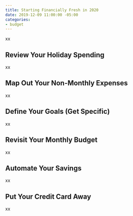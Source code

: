 ```yaml
---
title: Starting Financially Fresh in 2020
date: 2019-12-09 11:00:00 -05:00
categories:
- budget
---
```


xx

## Review Your Holiday Spending

xx

## Map Out Your Non-Monthly Expenses

xx

## Define Your Goals (Get Specific)

xx

## Revisit Your Monthly Budget

xx

## Automate Your Savings

xx

## Put Your Credit Card Away

xx
